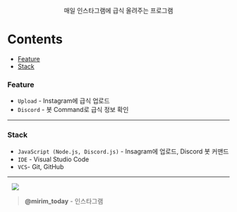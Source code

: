 <div align="center">매일 인스타그램에 급식 올려주는 프로그램</div>  

# Contents
* [Feature](#Feature) <br/>
* [Stack](#Stack)

### Feature

* `Upload` - Instagram에 급식 업로드
* `Discord` - 봇 Command로 급식 정보 확인

---
### Stack

* `JavaScript (Node.js, Discord.js)` - Insagram에 업로드, Discord 봇 커맨드
* `IDE` - Visual Studio Code
* `VCS`- Git, GitHub

---
<a href="https://instagram.com/mirim_today">
    <img 
        src="http://img.shields.io/badge/-Instagram-black?style=flat&logo=Instagram&link=https://instagram.com/mirim_today/"
        style="height : auto; margin-left : 10px; margin-right : 10px;"/>
</a>
<br />

> **@mirim_today** - 인스타그램
